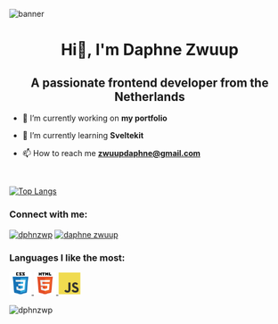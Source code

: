 ![banner](https://github.com/DphnZwp/DphnZwp/assets/69635977/805b1b77-391f-4ee4-a471-6ee419321f6e)

<h1 align="center">Hi👋, I'm Daphne Zwuup</h1>

<h2 align="center">A passionate frontend developer from the Netherlands</h3>

- 🔭 I’m currently working on **my portfolio**

- 🌱 I’m currently learning **Sveltekit**

- 📫 How to reach me **zwuupdaphne@gmail.com**

<br />

[![Top Langs](https://github-readme-stats-git-masterrstaa-rickstaa.vercel.app/api/top-langs/?username=DphnZwp)](https://github.com/DphnZwp/github-readme-stats)

<h3 align="left">Connect with me:</h3>
<p align="left">
<a href="https://codepen.io/dphnzwp" target="blank"><img align="center" src="https://raw.githubusercontent.com/rahuldkjain/github-profile-readme-generator/master/src/images/icons/Social/codepen.svg" alt="dphnzwp" height="30" width="40" /></a>
<a href="[https://linkedin.com/in/daphne zwuup](https://www.linkedin.com/in/daphne-zwuup-a85867170/?originalSubdomain=nl)" target="blank"><img align="center" src="https://raw.githubusercontent.com/rahuldkjain/github-profile-readme-generator/master/src/images/icons/Social/linked-in-alt.svg" alt="daphne zwuup" height="30" width="40" /></a>
</p>

<h3 align="left">Languages I like the most:</h3>
<p align="left"> <a href="https://www.w3schools.com/css/" target="_blank" rel="noreferrer"> <img src="https://raw.githubusercontent.com/devicons/devicon/master/icons/css3/css3-original-wordmark.svg" alt="css3" width="40" height="40"/> </a> <a href="https://www.w3.org/html/" target="_blank" rel="noreferrer"> <img src="https://raw.githubusercontent.com/devicons/devicon/master/icons/html5/html5-original-wordmark.svg" alt="html5" width="40" height="40"/> </a> <a href="https://developer.mozilla.org/en-US/docs/Web/JavaScript" target="_blank" rel="noreferrer"> <img src="https://raw.githubusercontent.com/devicons/devicon/master/icons/javascript/javascript-original.svg" alt="javascript" width="40" height="40"/> </a> </p>

<p><img align="center" src="https://github-readme-streak-stats.herokuapp.com/?user=dphnzwp&" alt="dphnzwp" /></p>
